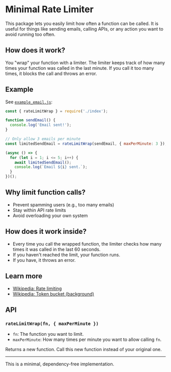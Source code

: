 # Minimal Rate Limiter

This package lets you easily limit how often a function can be called.
It is useful for things like sending emails, calling APIs, or any action you want to avoid running too often.

## How does it work?

You "wrap" your function with a limiter.
The limiter keeps track of how many times your function was called in the last minute.
If you call it too many times, it blocks the call and throws an error.

## Example

See [`example_email.js`](./example_email.js):

```js
const { rateLimitWrap } = require('./index');

function sendEmail() {
  console.log('Email sent!');
}

// Only allow 3 emails per minute
const limitedSendEmail = rateLimitWrap(sendEmail, { maxPerMinute: 3 });

(async () => {
  for (let i = 1; i <= 5; i++) {
    await limitedSendEmail();
    console.log(`Email ${i} sent.`);
  }
})();
```

## Why limit function calls?

- Prevent spamming users (e.g., too many emails)
- Stay within API rate limits
- Avoid overloading your own system

## How does it work inside?

- Every time you call the wrapped function, the limiter checks how many times it was called in the last 60 seconds.
- If you haven't reached the limit, your function runs.
- If you have, it throws an error.

## Learn more

- [Wikipedia: Rate limiting](https://en.wikipedia.org/wiki/Rate_limiting)
- [Wikipedia: Token bucket (background)](https://en.wikipedia.org/wiki/Token_bucket)

## API

### `rateLimitWrap(fn, { maxPerMinute })`

- `fn`: The function you want to limit.
- `maxPerMinute`: How many times per minute you want to allow calling `fn`.

Returns a new function.
Call this new function instead of your original one.

---

This is a minimal, dependency-free implementation.
